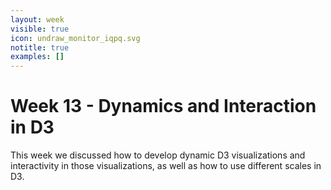 ```yaml
---
layout: week
visible: true
icon: undraw_monitor_iqpq.svg
notitle: true
examples: []
---
```


# Week 13 - Dynamics and Interaction in D3

This week we discussed how to develop dynamic D3 visualizations and
interactivity in those visualizations, as well as how to use different scales
in D3.
